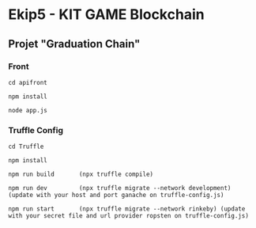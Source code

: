 # Ekip5 - KIT GAME Blockchain
## Projet "Graduation Chain"

### Front

```
cd apifront
```

```
npm install
```

```
node app.js
```

### Truffle Config

```
cd Truffle
```

```
npm install
```

```
npm run build       (npx truffle compile)
```

```
npm run dev         (npx truffle migrate --network development) (update with your host and port ganache on truffle-config.js)
```

```
npm run start       (npx truffle migrate --network rinkeby) (update with your secret file and url provider ropsten on truffle-config.js)
```